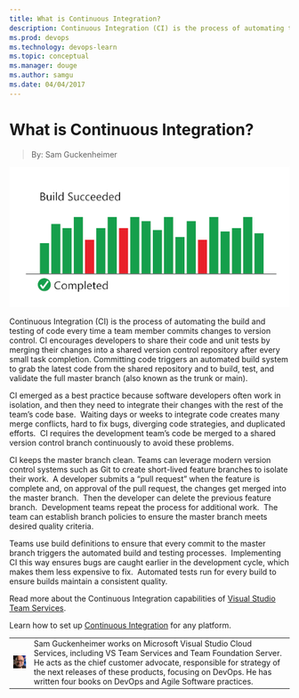 ```yaml
---
title: What is Continuous Integration?
description: Continuous Integration (CI) is the process of automating the build and testing of code every time a team member commits changes to version control.
ms.prod: devops
ms.technology: devops-learn
ms.topic: conceptual
ms.manager: douge
ms.author: samgu
ms.date: 04/04/2017
---
```


# What is Continuous Integration?
> By: Sam Guckenheimer

![Continuous Integration Build sequence showing pass/fail and time](_img/ContinuousIntegration_600x300.png)

Continuous Integration (CI) is the process of automating the build and
testing of code every time a team member commits changes to version
control. CI encourages developers to share their code and unit tests by
merging their changes into a shared version control repository after
every small task completion. Committing code triggers an automated build
system to grab the latest code from the shared repository and to build,
test, and validate the full master branch (also known as the trunk or
main).

CI emerged as a best practice because software developers often work in
isolation, and then they need to integrate their changes with the rest
of the team’s code base.  Waiting days or weeks to integrate code
creates many merge conflicts, hard to fix bugs, diverging code
strategies, and duplicated efforts.  CI requires the development team’s
code be merged to a shared version control branch continuously to avoid
these problems.

CI keeps the master branch clean. Teams can leverage modern version
control systems such as Git to create short-lived feature branches to
isolate their work.  A developer submits a “pull request” when the
feature is complete and, on approval of the pull request, the changes
get merged into the master branch.  Then the developer can delete the
previous feature branch.  Development teams repeat the process for
additional work.  The team can establish branch policies to ensure the
master branch meets desired quality criteria.

Teams use build definitions to ensure that every commit to the master
branch triggers the automated build and testing processes.  Implementing
CI this way ensures bugs are caught earlier in the development cycle,
which makes them less expensive to fix.  Automated tests run for every
build to ensure builds maintain a consistent quality.

Read more about the Continuous Integration capabilities of
[Visual Studio Team Services](https://visualstudio.microsoft.com/team-services/continuous-integration/ "Continuous Integration with VSTS").

Learn how to set up [Continuous Integration](https://docs.microsoft.com/vsts/build/overview "Continuous Integration with VSTS") for
any platform.

|             |                           |
|-------------|---------------------------|
|![Image: Sam Guckenheimer, MSFT](_img/samgu-avatar.jpg)|Sam Guckenheimer works on Microsoft Visual Studio Cloud Services, including VS Team Services and Team Foundation Server. He acts as the chief customer advocate, responsible for strategy of the next releases of these products, focusing on DevOps. He has written four books on DevOps and Agile Software practices.|